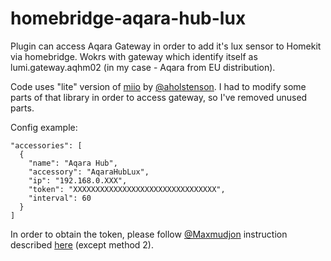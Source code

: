 # homebridge-aqara-hub-lux

Plugin can access Aqara Gateway in order to add it's lux sensor to Homekit via homebridge.
Wokrs with gateway which identify itself as lumi.gateway.aqhm02 (in my case - Aqara from EU distribution).

Code uses "lite" version of <a href="https://github.com/aholstenson/miio">miio</a> by <a href="https://github.com/aholstenson">@aholstenson</a>. I had to modify some parts of that library in order to access gateway, so I've removed unused parts.

Config example:
```
"accessories": [
  {
    "name": "Aqara Hub",
    "accessory": "AqaraHubLux",
    "ip": "192.168.0.XXX",
    "token": "XXXXXXXXXXXXXXXXXXXXXXXXXXXXXXXX",
    "interval": 60
  }
]
```
In order to obtain the token, please follow <a href="https://github.com/Maxmudjon">@Maxmudjon</a> instruction described <a href="https://github.com/Maxmudjon/com.xiaomi-miio/blob/master/docs/obtain_token.md">here</a> (except method 2).
